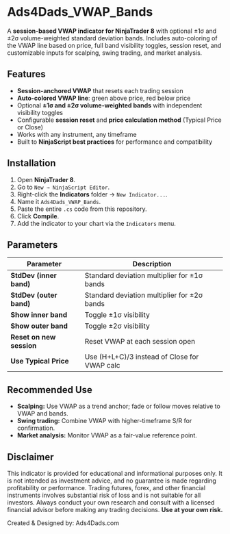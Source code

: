 # Ads4Dads_VWAP_Bands

A **session-based VWAP indicator for NinjaTrader 8** with optional ±1σ and ±2σ volume-weighted standard deviation bands. Includes auto-coloring of the VWAP line based on price, full band visibility toggles, session reset, and customizable inputs for scalping, swing trading, and market analysis.

## Features
- **Session-anchored VWAP** that resets each trading session
- **Auto-colored VWAP line**: green above price, red below price
- Optional **±1σ and ±2σ volume-weighted bands** with independent visibility toggles
- Configurable **session reset** and **price calculation method** (Typical Price or Close)
- Works with any instrument, any timeframe
- Built to **NinjaScript best practices** for performance and compatibility

## Installation
1. Open **NinjaTrader 8**.
2. Go to `New → NinjaScript Editor`.
3. Right-click the **Indicators** folder → `New Indicator...`.
4. Name it `Ads4Dads_VWAP_Bands`.
5. Paste the entire `.cs` code from this repository.
6. Click **Compile**.
7. Add the indicator to your chart via the `Indicators` menu.

## Parameters
| Parameter                | Description |
|--------------------------|-------------|
| **StdDev (inner band)**  | Standard deviation multiplier for ±1σ bands |
| **StdDev (outer band)**  | Standard deviation multiplier for ±2σ bands |
| **Show inner band**      | Toggle ±1σ visibility |
| **Show outer band**      | Toggle ±2σ visibility |
| **Reset on new session** | Reset VWAP at each session open |
| **Use Typical Price**    | Use (H+L+C)/3 instead of Close for VWAP calc |

## Recommended Use
- **Scalping:** Use VWAP as a trend anchor; fade or follow moves relative to VWAP and bands.
- **Swing trading:** Combine VWAP with higher-timeframe S/R for confirmation.
- **Market analysis:** Monitor VWAP as a fair-value reference point.

## Disclaimer
This indicator is provided for educational and informational purposes only. 
It is not intended as investment advice, and no guarantee is made regarding 
profitability or performance. Trading futures, forex, and other financial 
instruments involves substantial risk of loss and is not suitable for all 
investors. Always conduct your own research and consult with a licensed 
financial advisor before making any trading decisions. **Use at your own risk.**

Created & Designed by: Ads4Dads.com

